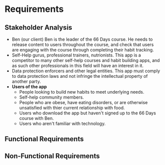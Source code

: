 Requirements
============

Stakeholder Analysis
--------------------
- Ben (our client)
Ben is the leader of the 66 Days course. He needs to release content to users throughout the course, and check that users are engaging with the course through completing their habit tracking.
- Self-Help gurus, professional trainers, nutrionists.
This app is a competitor to many other self-help courses and habit building apps, and as such other professionals in this field will have an interest in it.
- Data protection enforcers and other legal entities.
This app must comply to data protection laws and not infringe the intellectual property of another party.
- **Users of the app**
  - People looking to build new habits to meet underlying needs.
  - Self-help community members.
  - People who are obese, have eating disorders, or are otherwise unsatisfied with thier current relationship with food.
  - Users who download the app but haven't signed up to the 66 Days course with Ben.
  - Users who aren't familiar with technology.

Functional Requirements
-----------------------


Non-Functional Requirements
---------------------------
